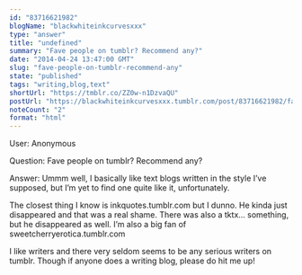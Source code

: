```yaml
---
id: "83716621982"
blogName: "blackwhiteinkcurvesxxx"
type: "answer"
title: "undefined"
summary: "Fave people on tumblr? Recommend any?"
date: "2014-04-24 13:47:00 GMT"
slug: "fave-people-on-tumblr-recommend-any"
state: "published"
tags: "writing,blog,text"
shortUrl: "https://tmblr.co/ZZ0w-n1DzvaQU"
postUrl: "https://blackwhiteinkcurvesxxx.tumblr.com/post/83716621982/fave-people-on-tumblr-recommend-any"
noteCount: "2"
format: "html"
---
```


User: Anonymous

Question: Fave people on tumblr? Recommend any?

Answer: Ummm well, I basically like text blogs written in the style I’ve supposed, but I’m yet to find one quite like it, unfortunately. 

The closest thing I know is inkquotes.tumblr.com but I dunno. He kinda just disappeared and that was a real shame. There was also a tktx… something, but he disappeared as well. I’m also a big fan of sweetcherryerotica.tumblr.com

I like writers and there very seldom seems to be any serious writers on tumblr. Though if anyone does a writing blog, please do hit me up!


